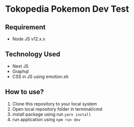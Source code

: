 # Tokopedia Pokemon Dev Test

## Requirement
- Node JS v12.x.x

## Technology Used
- Next JS
- Graphql 
- CSS in JS using emotion.sh

## How to use?
1. Clone this repository to your local system
2. Open local repository folder in terminal/cmd
3. install package using run `yarn install`
4. run application using `npm run dev`
